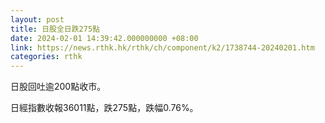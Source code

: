 ```yaml
---
layout: post
title: 日股全日跌275點
date: 2024-02-01 14:39:42.000000000 +08:00
link: https://news.rthk.hk/rthk/ch/component/k2/1738744-20240201.htm
categories: rthk
---
```


日股回吐逾200點收市。

日經指數收報36011點，跌275點，跌幅0.76%。
